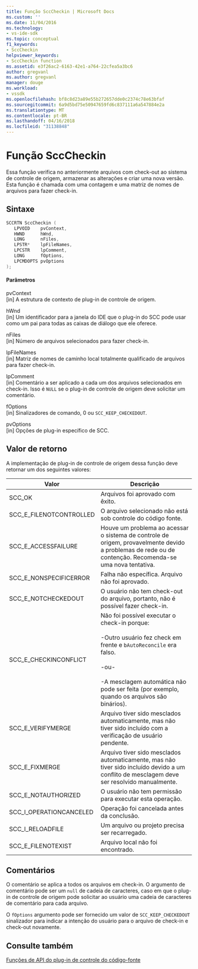 ```yaml
---
title: Função SccCheckin | Microsoft Docs
ms.custom: ''
ms.date: 11/04/2016
ms.technology:
- vs-ide-sdk
ms.topic: conceptual
f1_keywords:
- SccCheckin
helpviewer_keywords:
- SccCheckin function
ms.assetid: e3f26ac2-6163-42e1-a764-22cfea5a3bc6
author: gregvanl
ms.author: gregvanl
manager: douge
ms.workload:
- vssdk
ms.openlocfilehash: bf8c8d23a89e55b272657dde0c2374c78e63bfaf
ms.sourcegitcommit: 6a9d5bd75e50947659fd6c837111a6a547884e2a
ms.translationtype: MT
ms.contentlocale: pt-BR
ms.lasthandoff: 04/16/2018
ms.locfileid: "31138848"
---
```

# <a name="scccheckin-function"></a>Função SccCheckin
Essa função verifica no anteriormente arquivos com check-out ao sistema de controle de origem, armazenar as alterações e criar uma nova versão. Esta função é chamada com uma contagem e uma matriz de nomes de arquivos para fazer check-in.  
  
## <a name="syntax"></a>Sintaxe  
  
```cpp  
SCCRTN SccCheckin (  
   LPVOID    pvContext,  
   HWND      hWnd,  
   LONG      nFiles,  
   LPSTR*    lpFileNames,  
   LPCSTR    lpComment,  
   LONG      fOptions,  
   LPCMDOPTS pvOptions  
);  
```  
  
#### <a name="parameters"></a>Parâmetros  
 pvContext  
 [in] A estrutura de contexto de plug-in de controle de origem.  
  
 hWnd  
 [in] Um identificador para a janela do IDE que o plug-in do SCC pode usar como um pai para todas as caixas de diálogo que ele oferece.  
  
 nFiles  
 [in] Número de arquivos selecionados para fazer check-in.  
  
 lpFileNames  
 [in] Matriz de nomes de caminho local totalmente qualificado de arquivos para fazer check-in.  
  
 lpComment  
 [in] Comentário a ser aplicado a cada um dos arquivos selecionados em check-in. Isso é `NULL` se o plug-in de controle de origem deve solicitar um comentário.  
  
 fOptions  
 [in] Sinalizadores de comando, 0 ou `SCC_KEEP_CHECKEDOUT`.  
  
 pvOptions  
 [in] Opções de plug-in específico de SCC.  
  
## <a name="return-value"></a>Valor de retorno  
 A implementação de plug-in de controle de origem dessa função deve retornar um dos seguintes valores:  
  
|Valor|Descrição|  
|-----------|-----------------|  
|SCC_OK|Arquivos foi aprovado com êxito.|  
|SCC_E_FILENOTCONTROLLED|O arquivo selecionado não está sob controle do código fonte.|  
|SCC_E_ACCESSFAILURE|Houve um problema ao acessar o sistema de controle de origem, provavelmente devido a problemas de rede ou de contenção. Recomenda-se uma nova tentativa.|  
|SCC_E_NONSPECIFICERROR|Falha não específica. Arquivo não foi aprovado.|  
|SCC_E_NOTCHECKEDOUT|O usuário não tem check-out do arquivo, portanto, não é possível fazer check-in.|  
|SCC_E_CHECKINCONFLICT|Não foi possível executar o check-in porque:<br /><br /> -Outro usuário fez check em frente e `bAutoReconcile` era falso.<br /><br /> -ou-<br /><br /> -A mesclagem automática não pode ser feita (por exemplo, quando os arquivos são binários).|  
|SCC_E_VERIFYMERGE|Arquivo tiver sido mesclados automaticamente, mas não tiver sido incluído com a verificação de usuário pendente.|  
|SCC_E_FIXMERGE|Arquivo tiver sido mesclados automaticamente, mas não tiver sido incluído devido a um conflito de mesclagem deve ser resolvido manualmente.|  
|SCC_E_NOTAUTHORIZED|O usuário não tem permissão para executar esta operação.|  
|SCC_I_OPERATIONCANCELED|Operação foi cancelada antes da conclusão.|  
|SCC_I_RELOADFILE|Um arquivo ou projeto precisa ser recarregado.|  
|SCC_E_FILENOTEXIST|Arquivo local não foi encontrado.|  
  
## <a name="remarks"></a>Comentários  
 O comentário se aplica a todos os arquivos em check-in. O argumento de comentário pode ser um `null` de cadeia de caracteres, caso em que o plug-in de controle de origem pode solicitar ao usuário uma cadeia de caracteres de comentário para cada arquivo.  
  
 O `fOptions` argumento pode ser fornecido um valor de `SCC_KEEP_CHECKEDOUT` sinalizador para indicar a intenção do usuário para o arquivo de check-in e check-out novamente.  
  
## <a name="see-also"></a>Consulte também  
 [Funções de API do plug-in de controle do código-fonte](../extensibility/source-control-plug-in-api-functions.md)